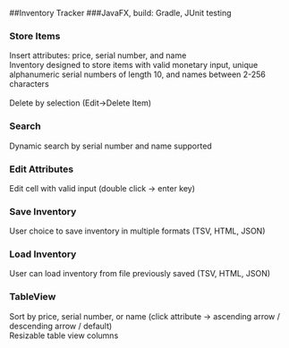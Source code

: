 ##Inventory Tracker 
###JavaFX, build: Gradle, JUnit testing

### Store Items
Insert attributes: price, serial number, and name 
<br/>
Inventory designed to store items with valid monetary input, 
unique alphanumeric serial numbers of length 10, and names between 2-256 characters
<br/>
<br/>
Delete by selection (Edit->Delete Item)
### Search 
Dynamic search by serial number and name supported
### Edit Attributes
Edit cell with valid input (double click -> enter key)
### Save Inventory
User choice to save inventory in multiple formats (TSV, HTML, JSON)
### Load Inventory
User can load inventory from file previously saved (TSV, HTML, JSON)
### TableView
Sort by price, serial number, or name (click attribute -> ascending arrow / descending arrow / default)
<br/>
Resizable table view columns
